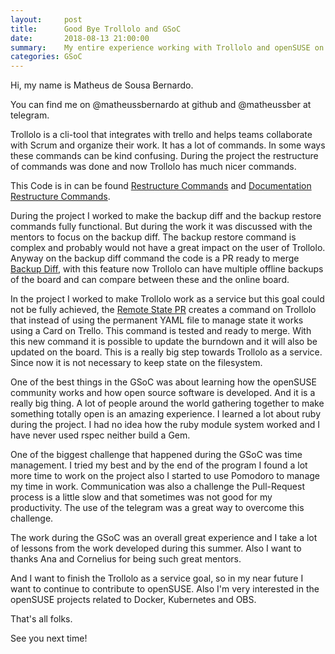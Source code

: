 ```yaml
---
layout:     post
title:      Good Bye Trollolo and GSoC
date:       2018-08-13 21:00:00
summary:    My entire experience working with Trollolo and openSUSE on GSoC
categories: GSoC
---
```


Hi, my name is Matheus de Sousa Bernardo. 

You can find me on @matheussbernardo at github and @matheussber at telegram.

Trollolo is a cli-tool that integrates with trello and helps teams collaborate with Scrum and organize their work. It has a lot of commands. In some ways these commands can be kind confusing. During the project the restructure of commands
was done and now Trollolo has much nicer commands. 

This Code is in can be found [Restructure Commands](https://github.com/openSUSE/trollolo/commit/82fd56c260339430c5d33ba7d45e40f4bd3faf24) and
[Documentation Restructure Commands](https://github.com/openSUSE/trollolo/commit/3747fc8db3fd377a45f73953bcab9f41636d6ecf).

During the project I worked to make the backup diff and the backup restore commands fully functional. But during the work it was discussed with the mentors to focus on the backup diff. The backup restore command is complex and probably would not have a great impact on the user of Trollolo. Anyway on the backup diff command the code is a PR ready to merge [Backup Diff](https://github.com/openSUSE/trollolo/pull/196), with this feature now Trollolo can have multiple offline backups of the board and can compare between these and the online board.

In the project I worked to make Trollolo work as a service but this goal could not be fully achieved, the [Remote State PR](https://github.com/openSUSE/trollolo/pull/202) creates a command on Trollolo that instead of using the permanent YAML file to manage state it works using a Card on Trello. This command is tested and ready to merge. With this new command it is possible to update the burndown and it will also be updated on the board.  This is a really big step towards Trollolo as a service. Since now it is not necessary to keep state on the filesystem.

One of the best things in the GSoC was about learning how the openSUSE community works and how open source software is developed. And it is a really big thing. A lot of people around the world gathering together to make something totally open is an amazing experience. I learned a lot about ruby during the project. I had no idea how the ruby module system worked and I have never used rspec neither build a Gem.

One of the biggest challenge that happened during the GSoC was time management. I tried my best and by the end of the program I found a lot more time to work on the project also I started to use Pomodoro to manage my time in work. Communication was also a challenge the Pull-Request process is a little slow and that sometimes was not good for my productivity. The use of the telegram was  a great way to overcome this challenge.

The work during the GSoC was an overall great experience and I take a lot of lessons from the work developed during this summer. Also I want to thanks Ana and Cornelius for being such great mentors.

And I want to finish the Trollolo as a service goal, so in my near future I want to continue to contribute to openSUSE. Also I'm very interested in the openSUSE projects related to Docker, Kubernetes and OBS.

That's all folks.

See you next time!